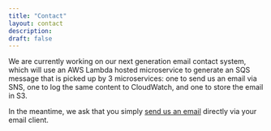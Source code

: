 ```yaml
---
title: "Contact"
layout: contact
description:
draft: false
---
```


We are currently working on our next generation email contact system, which will use an AWS Lambda hosted microservice to generate an SQS message that is picked up by 3 microservices: one to send us an email via SNS, one to log the same content to CloudWatch, and one to store the email in S3.

In the meantime, we ask that you simply <a href="mailto:c19eaas@protonmail.com">send us an email</a> directly via your email client.
